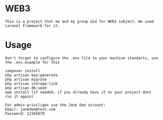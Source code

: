 # WEB3 
    This is a project that me and my group did for WEB3 subject. We used Laravel framework for it.
    
# Usage

    Don't forget to configure the .env file to your machine standarts, use the .env.example for this

    composer install
    php artisan key:generate
    php artisan migrate
    php artisan storage:link
    php artisan db:seed
    npm install (if needed, if you already have it on your project dont run it again)

    For admin priviliges use the Jane Doe account:
    Email: janedoe@test.com
    Password: 12345678

     
